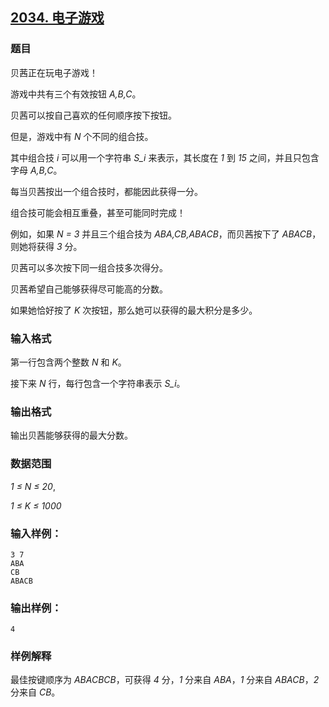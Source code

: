 ## [2034. 电子游戏](https://www.acwing.com/problem/content/2036/)

### 题目

贝茜正在玩电子游戏！

游戏中共有三个有效按钮 *A,B,C*。

贝茜可以按自己喜欢的任何顺序按下按钮。

但是，游戏中有 *N* 个不同的组合技。

其中组合技 *i* 可以用一个字符串 *S_i* 来表示，其长度在 *1* 到 *15* 之间，并且只包含字母 *A,B,C*。

每当贝茜按出一个组合技时，都能因此获得一分。

组合技可能会相互重叠，甚至可能同时完成！

例如，如果 *N = 3* 并且三个组合技为 *ABA,CB,ABACB*，而贝茜按下了 *ABACB*，则她将获得 *3* 分。

贝茜可以多次按下同一组合技多次得分。

贝茜希望自己能够获得尽可能高的分数。

如果她恰好按了 *K* 次按钮，那么她可以获得的最大积分是多少。

### 输入格式

第一行包含两个整数 *N* 和 *K*。

接下来 *N* 行，每行包含一个字符串表示 *S_i*。

### 输出格式

输出贝茜能够获得的最大分数。

### 数据范围

*1 ≤ N ≤ 20*,

*1 ≤ K ≤ 1000*

### 输入样例：

```
3 7
ABA
CB
ABACB
```

### 输出样例：

```
4
```

### 样例解释

最佳按键顺序为 *ABACBCB*，可获得 *4* 分，*1* 分来自 *ABA*，*1* 分来自 *ABACB*，*2* 分来自 *CB*。
